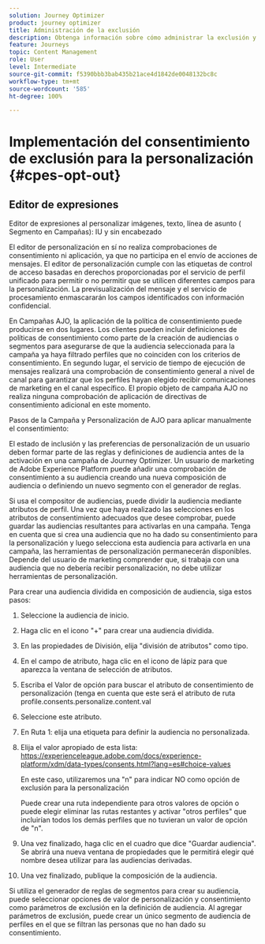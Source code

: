 ```yaml
---
solution: Journey Optimizer
product: journey optimizer
title: Administración de la exclusión
description: Obtenga información sobre cómo administrar la exclusión y la privacidad
feature: Journeys
topic: Content Management
role: User
level: Intermediate
source-git-commit: f5390bbb3bab435b21ace4d1842de0048132bc8c
workflow-type: tm+mt
source-wordcount: '585'
ht-degree: 100%

---
```


# Implementación del consentimiento de exclusión para la personalización {#cpes-opt-out}


## Editor de expresiones

Editor de expresiones al personalizar imágenes, texto, línea de asunto ( Segmento en Campañas): IU y sin encabezado

El editor de personalización en sí no realiza comprobaciones de consentimiento ni aplicación, ya que no participa en el envío de acciones de mensajes. El editor de personalización cumple con las etiquetas de control de acceso basadas en derechos proporcionadas por el servicio de perfil unificado para permitir o no permitir que se utilicen diferentes campos para la personalización. La previsualización del mensaje y el servicio de procesamiento enmascararán los campos identificados con información confidencial.

En Campañas AJO, la aplicación de la política de consentimiento puede producirse en dos lugares. Los clientes pueden incluir definiciones de políticas de consentimiento como parte de la creación de audiencias o segmentos para asegurarse de que la audiencia seleccionada para la campaña ya haya filtrado perfiles que no coinciden con los criterios de consentimiento. En segundo lugar, el servicio de tiempo de ejecución de mensajes realizará una comprobación de consentimiento general a nivel de canal para garantizar que los perfiles hayan elegido recibir comunicaciones de marketing en el canal específico. El propio objeto de campaña AJO no realiza ninguna comprobación de aplicación de directivas de consentimiento adicional en este momento.

Pasos de la Campaña y Personalización de AJO para aplicar manualmente el consentimiento:

El estado de inclusión y las preferencias de personalización de un usuario deben formar parte de las reglas y definiciones de audiencia antes de la activación en una campaña de Journey Optimizer. Un usuario de marketing de Adobe Experience Platform puede añadir una comprobación de consentimiento a su audiencia creando una nueva composición de audiencia o definiendo un nuevo segmento con el generador de reglas.

Si usa el compositor de audiencias, puede dividir la audiencia mediante atributos de perfil. Una vez que haya realizado las selecciones en los atributos de consentimiento adecuados que desee comprobar, puede guardar las audiencias resultantes para activarlas en una campaña. Tenga en cuenta que si crea una audiencia que no ha dado su consentimiento para la personalización y luego selecciona esta audiencia para activarla en una campaña, las herramientas de personalización permanecerán disponibles. Depende del usuario de marketing comprender que, si trabaja con una audiencia que no debería recibir personalización, no debe utilizar herramientas de personalización.

Para crear una audiencia dividida en composición de audiencia, siga estos pasos:

1. Seleccione la audiencia de inicio.

1. Haga clic en el icono &quot;+&quot; para crear una audiencia dividida.

1. En las propiedades de División, elija &quot;división de atributos&quot; como tipo.

1. En el campo de atributo, haga clic en el icono de lápiz para que aparezca la ventana de selección de atributos.

1. Escriba el Valor de opción para buscar el atributo de consentimiento de personalización (tenga en cuenta que este será el atributo de ruta profile.consents.personalize.content.val

1. Seleccione este atributo.

1. En Ruta 1: elija una etiqueta para definir la audiencia no personalizada.

1. Elija el valor apropiado de esta lista: https://experienceleague.adobe.com/docs/experience-platform/xdm/data-types/consents.html?lang=es#choice-values

   En este caso, utilizaremos una &quot;n&quot; para indicar NO como opción de exclusión para la personalización

   Puede crear una ruta independiente para otros valores de opción o puede elegir eliminar las rutas restantes y activar &quot;otros perfiles&quot; que incluirían todos los demás perfiles que no tuvieran un valor de opción de &quot;n&quot;.

1. Una vez finalizado, haga clic en el cuadro que dice &quot;Guardar audiencia&quot;. Se abrirá una nueva ventana de propiedades que le permitirá elegir qué nombre desea utilizar para las audiencias derivadas.

1. Una vez finalizado, publique la composición de la audiencia.

Si utiliza el generador de reglas de segmentos para crear su audiencia, puede seleccionar opciones de valor de personalización y consentimiento como parámetros de exclusión en la definición de audiencia. Al agregar parámetros de exclusión, puede crear un único segmento de audiencia de perfiles en el que se filtran las personas que no han dado su consentimiento.

